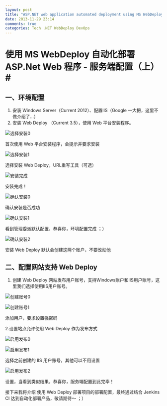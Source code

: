 ```yaml
---
layout: post
title: "ASP.NET web application automated deployment using MS WebDeploy - server-side configuration - part 1"
date: 2013-11-29 23:14
comments: true
categories: Tech .NET WebDeploy DevOps
---
```

# 使用 MS WebDeploy 自动化部署 ASP.Net Web 程序 - 服务端配置（上）#
## 一、环境配置 ##

1. 安装 Windows Server（Current 2012）、配置IIS（Google 一大把，这里不做介绍了…）
2. 安装 Web Deploy （Current 3.5），使用 Web 平台安装程序。

![选择安装0](//ww4.sinaimg.cn/large/015c2b7dgw1eb1ouygmyxj20fd0e90uh.jpg)

首次使用 Web 平台安装程序，会提示并要求安装

![选择安装1](//ww3.sinaimg.cn/large/015c2b7dgw1eb1n9eowg8j20oo0gqacp.jpg)

选择安装  Web Deploy，URL重写工具（可选）

![安装完成](//ww1.sinaimg.cn/large/015c2b7dgw1eb1n9f47w8j20jc0c8ac2.jpg)

安装完成！

![确认安装0](//ww1.sinaimg.cn/large/015c2b7dgw1eb1n9fu8djj20fc04bdg4.jpg)

确认安装是否成功

![确认安装1](//ww2.sinaimg.cn/large/015c2b7dgw1eb1omkd3hcj20gp08gabc.jpg)

看到管理委派默认配置，恭喜你，环境配置完成 ；）

![确认安装2](//ww2.sinaimg.cn/large/015c2b7dgw1eb1omksxmrj20qb09s75v.jpg)

安装 Web Deploy 默认会创建这两个账户，不要改动他

## 二、配置网站支持 Web Deploy ##
1. 创建 Web Deploy 网站发布用户账号，支持Windows账户和IIS用户账号，这里我们选择使用IIS用户账号。

![创建账号0](//ww4.sinaimg.cn/large/015c2b7dgw1eb1pjcd5hyj20ky0c6dhu.jpg)

![创建账号1](//ww2.sinaimg.cn/large/015c2b7dgw1eb1pbixd7jj20d009vwf4.jpg)

添加用户，要求设置强密码

2.设置站点允许使用 Web Deploy 作为发布方式

![启用发布0](//ww2.sinaimg.cn/large/015c2b7dgw1eb1pao9duhj20eq0jngoa.jpg)

![启用发布1](//ww1.sinaimg.cn/large/015c2b7dgw1eb1paoosf8j20ds0dot9w.jpg)

选择之前创建的 IIS 用户账号，其他可以不用设置

![启用发布2](//ww4.sinaimg.cn/large/015c2b7dgw1eb1q0vbq1vj20dr0dmwg4.jpg)

设置，当看到类似结果，恭喜你，服务端配置到此完毕！

接下来我将介绍 使用 Web Deploy 部署项目的部署配置，最终通过结合 Jenkins CI 达到自动化部署产品，敬请期待～ ；）
